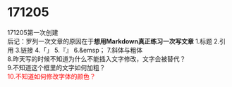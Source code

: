 # 171205
171205第一次创建  
  后记：罗列一次文章的原因在于**想用Markdown真正练习一次写文章**
  1.标题  2.引用  3.链接  4.「」  5.『』  6.&emsp；   7.斜体与粗体  
  8.昨天写的时候不知道为什么不能插入文字修改，文字会被替代？  
  9.不知道这个框里的文字如何加粗？  
  <font color=#FF0000>10.不知道如何修改字体的颜色？</font>  

